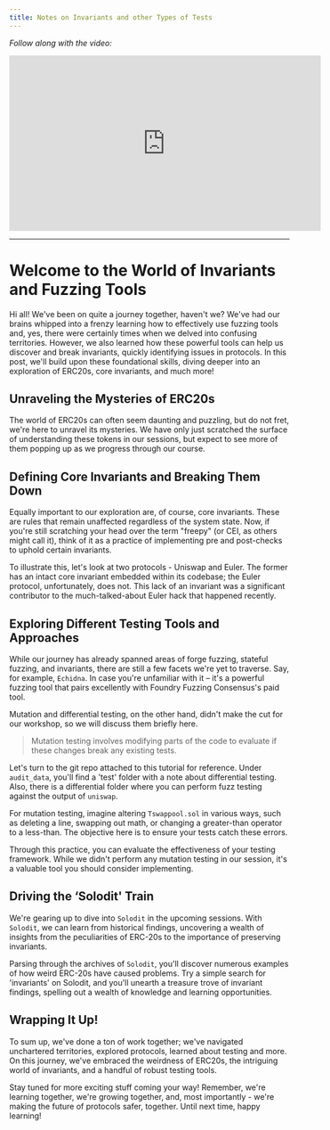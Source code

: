 ```yaml
---
title: Notes on Invariants and other Types of Tests
---
```


_Follow along with the video:_

<iframe width="560" height="315" src="https://www.youtube.com/embed/YiVP2LrSzQk?si=8k1pMUu0JuribQtP" title="YouTube video player" frameborder="0" allow="accelerometer; autoplay; clipboard-write; encrypted-media; gyroscope; picture-in-picture; web-share" allowfullscreen></iframe>

---

# Welcome to the World of Invariants and Fuzzing Tools

Hi all! We've been on quite a journey together, haven't we? We've had our brains whipped into a frenzy learning how to effectively use fuzzing tools and, yes, there were certainly times when we delved into confusing territories. However, we also learned how these powerful tools can help us discover and break invariants, quickly identifying issues in protocols. In this post, we'll build upon these foundational skills, diving deeper into an exploration of ERC20s, core invariants, and much more!

## Unraveling the Mysteries of ERC20s

The world of ERC20s can often seem daunting and puzzling, but do not fret, we're here to unravel its mysteries. We have only just scratched the surface of understanding these tokens in our sessions, but expect to see more of them popping up as we progress through our course.

## Defining Core Invariants and Breaking Them Down

Equally important to our exploration are, of course, core invariants. These are rules that remain unaffected regardless of the system state. Now, if you're still scratching your head over the term "freepy" (or CEI, as others might call it), think of it as a practice of implementing pre and post-checks to uphold certain invariants.

To illustrate this, let's look at two protocols - Uniswap and Euler. The former has an intact core invariant embedded within its codebase; the Euler protocol, unfortunately, does not. This lack of an invariant was a significant contributor to the much-talked-about Euler hack that happened recently.

## Exploring Different Testing Tools and Approaches

While our journey has already spanned areas of forge fuzzing, stateful fuzzing, and invariants, there are still a few facets we're yet to traverse. Say, for example, `Echidna`. In case you're unfamiliar with it – it's a powerful fuzzing tool that pairs excellently with Foundry Fuzzing Consensus's paid tool.

Mutation and differential testing, on the other hand, didn't make the cut for our workshop, so we will discuss them briefly here.

> Mutation testing involves modifying parts of the code to evaluate if these changes break any existing tests.

Let's turn to the git repo attached to this tutorial for reference. Under `audit_data`, you'll find a 'test' folder with a note about differential testing. Also, there is a differential folder where you can perform fuzz testing against the output of `uniswap`.

For mutation testing, imagine altering `Tswappool.sol` in various ways, such as deleting a line, swapping out math, or changing a greater-than operator to a less-than. The objective here is to ensure your tests catch these errors.

Through this practice, you can evaluate the effectiveness of your testing framework. While we didn't perform any mutation testing in our session, it's a valuable tool you should consider implementing.

## Driving the ‘Solodit' Train

We're gearing up to dive into `Solodit` in the upcoming sessions. With `Solodit`, we can learn from historical findings, uncovering a wealth of insights from the peculiarities of ERC-20s to the importance of preserving invariants.

Parsing through the archives of `Solodit`, you'll discover numerous examples of how weird ERC-20s have caused problems. Try a simple search for 'invariants' on Solodit, and you'll unearth a treasure trove of invariant findings, spelling out a wealth of knowledge and learning opportunities.

## Wrapping It Up!

To sum up, we've done a ton of work together; we've navigated unchartered territories, explored protocols, learned about testing and more. On this journey, we've embraced the weirdness of ERC20s, the intriguing world of invariants, and a handful of robust testing tools.

Stay tuned for more exciting stuff coming your way! Remember, we're learning together, we're growing together, and, most importantly - we're making the future of protocols safer, together. Until next time, happy learning!
